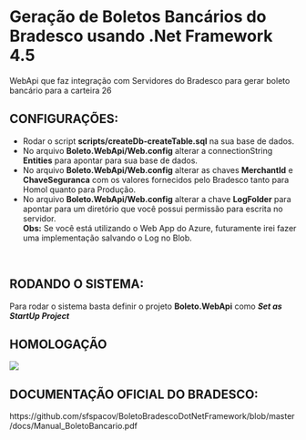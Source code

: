 # Geração de Boletos Bancários do Bradesco usando .Net Framework 4.5
WebApi que faz integração com Servidores do Bradesco para gerar boleto bancário para a carteira 26
<br><h2>CONFIGURAÇÕES:</h2>
<ul>
	<li>
		Rodar o script <b>scripts/createDb-createTable.sql</b> na sua base de dados.
	</li>
	<li>
		No arquivo <b>Boleto.WebApi/Web.config</b> alterar a connectionString <b>Entities</b> para apontar para sua base de dados.
	</li>
	<li>
		No arquivo <b>Boleto.WebApi/Web.config</b> alterar as chaves <b>MerchantId</b> e <b>ChaveSeguranca</b> com os valores fornecidos pelo Bradesco tanto para Homol quanto para Produção.
	</li>
	<li>
		No arquivo <b>Boleto.WebApi/Web.config</b> alterar a chave <b>LogFolder</b> para apontar para um diretório que você possui permissão para escrita no servidor.
		<br><b>Obs:</b> Se você está utilizando o Web App do Azure, futuramente irei fazer uma implementação salvando o Log no Blob.
	</li>
</ul>
<br><h2>RODANDO O SISTEMA:</h2>
Para rodar o sistema basta definir o projeto <b>Boleto.WebApi</b> como <i><b>Set as StartUp Project</b></i>
<br><h2>HOMOLOGAÇÃO</h2>
<img src="https://raw.githubusercontent.com/sfspacov/BoletoBradescoDotNetFramework/master/docs/homologacao.PNG" />
<br><h2>DOCUMENTAÇÃO OFICIAL DO BRADESCO:</h2>
https://github.com/sfspacov/BoletoBradescoDotNetFramework/blob/master/docs/Manual_BoletoBancario.pdf
